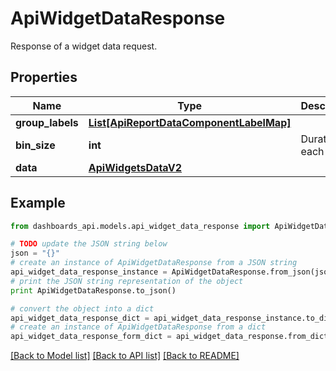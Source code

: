 # ApiWidgetDataResponse

Response of a widget data request.

## Properties
Name | Type | Description | Notes
------------ | ------------- | ------------- | -------------
**group_labels** | [**List[ApiReportDataComponentLabelMap]**](ApiReportDataComponentLabelMap.md) |  | [optional] 
**bin_size** | **int** | Duration of each bin. | [optional] 
**data** | [**ApiWidgetsDataV2**](ApiWidgetsDataV2.md) |  | [optional] 

## Example

```python
from dashboards_api.models.api_widget_data_response import ApiWidgetDataResponse

# TODO update the JSON string below
json = "{}"
# create an instance of ApiWidgetDataResponse from a JSON string
api_widget_data_response_instance = ApiWidgetDataResponse.from_json(json)
# print the JSON string representation of the object
print ApiWidgetDataResponse.to_json()

# convert the object into a dict
api_widget_data_response_dict = api_widget_data_response_instance.to_dict()
# create an instance of ApiWidgetDataResponse from a dict
api_widget_data_response_form_dict = api_widget_data_response.from_dict(api_widget_data_response_dict)
```
[[Back to Model list]](../README.md#documentation-for-models) [[Back to API list]](../README.md#documentation-for-api-endpoints) [[Back to README]](../README.md)


